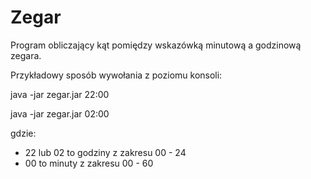 # Zegar
Program obliczający kąt pomiędzy wskazówką minutową a godzinową zegara.

Przykładowy sposób wywołania z poziomu konsoli:

java -jar zegar.jar 22:00

java -jar zegar.jar 02:00

gdzie:
- 22 lub 02 to godziny z zakresu 00 - 24
- 00 to minuty z zakresu 00 - 60
